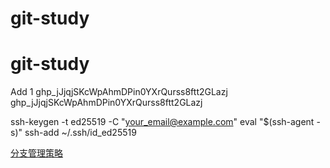 # git-study
# git-study

Add 1
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
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

ssh-keygen -t ed25519 -C "your_email@example.com"
eval "$(ssh-agent -s)"
ssh-add ~/.ssh/id_ed25519


[分支管理策略](https://www.liaoxuefeng.com/wiki/896043488029600/900005860592480)

